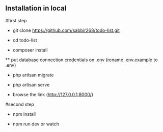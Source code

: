 
## Installation in local

#first step

- git clone https://github.com/sabbir268/todo-list.git

- cd todo-list

- composer install

** put database connection credentials on .env (rename .env.example to .env)

- php artisan migrate

- php artisan serve

- browse the link (http://127.0.0.1:8000/)

#second step
- npm install

- npm run dev or watch

